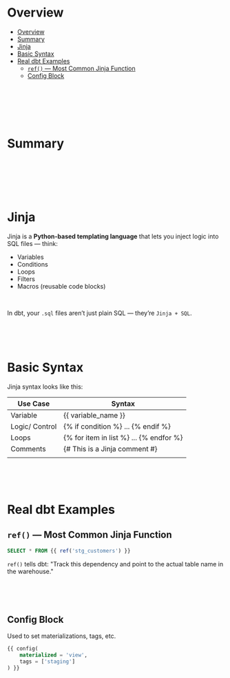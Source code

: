 # Overview

- [Overview](#overview)
- [Summary](#summary)
- [Jinja](#jinja)
- [Basic Syntax](#basic-syntax)
- [Real dbt Examples](#real-dbt-examples)
  - [`ref()` — Most Common Jinja Function](#ref--most-common-jinja-function)
  - [Config Block](#config-block)

&nbsp;

&nbsp;

&nbsp;

# Summary

&nbsp;

&nbsp;

&nbsp;

# Jinja

Jinja is a **Python-based templating language** that lets you inject logic into SQL files — think:

- Variables
- Conditions
- Loops
- Filters
- Macros (reusable code blocks)

&nbsp;

In dbt, your `.sql` files aren’t just plain SQL — they’re `Jinja + SQL`.

&nbsp;

&nbsp;

# Basic Syntax

Jinja syntax looks like this:

| Use Case       | Syntax                                  |
| -------------- | --------------------------------------- |
| Variable       | {{ variable_name }}                     |
| Logic/ Control | {% if condition %} ... {% endif %}      |
| Loops          | {% for item in list %} ... {% endfor %} |
| Comments       | {# This is a Jinja comment #}           |
|                |                                         |

&nbsp;

&nbsp;

# Real dbt Examples

## `ref()` — Most Common Jinja Function

```sql
SELECT * FROM {{ ref('stg_customers') }}
```

`ref()` tells dbt: "Track this dependency and point to the actual table name in the warehouse."

&nbsp;

&nbsp;

## Config Block
Used to set materializations, tags, etc.

```sql
{{ config(
    materialized = 'view',
    tags = ['staging']
) }}
```

&nbsp;

&nbsp;

&nbsp;

&nbsp;

&nbsp;

&nbsp;

&nbsp;
